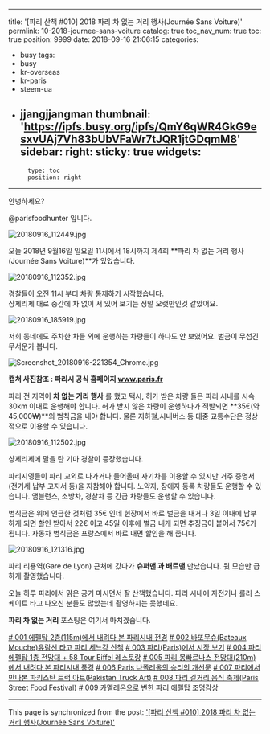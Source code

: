 
---
title: '[파리 산책 #010] 2018 파리 차 없는 거리 행사(Journée Sans Voiture)'
permlink: 10-2018-journee-sans-voiture
catalog: true
toc_nav_num: true
toc: true
position: 9999
date: 2018-09-16 21:06:15
categories:
- busy
tags:
- busy
- kr-overseas
- kr-paris
- steem-ua
- jjangjjangman
thumbnail: 'https://ipfs.busy.org/ipfs/QmY6qWR4GkG9esxvUAj7Vh83bUbVFaWr7tJQR1jtGDqmM8'
sidebar:
    right:
        sticky: true
widgets:
    -
        type: toc
        position: right
---


안녕하세요?

@parisfoodhunter 입니다.

![20180916_112449.jpg](https://ipfs.busy.org/ipfs/QmY6qWR4GkG9esxvUAj7Vh83bUbVFaWr7tJQR1jtGDqmM8)

오늘 2018년 9월16일 일요일 11시에서 18시까지 제4회 **파리 차 없는 거리 행사(Journée Sans Voiture)**가 있었습니다. 

![20180916_112352.jpg](https://ipfs.busy.org/ipfs/QmUD4rkapUkhWfTgjXGKxQptiifDRhcygdxbZniGLDqKnm)

경찰들이 오전 11시 부터 차량 통제하기 시작했습니다.  
샹제리제 대로 중간에 차 없이 서 있어 보기는 정말 오랫만인것 같았어요.

![20180916_185919.jpg](https://ipfs.busy.org/ipfs/QmUFiKEN3ae7Tcq3gjm9AsaWCJP4JPo6gy81t8gGxoUGqM)

저희 동네에도 주차한 차들 외에 운행하는 차량들이 하나도 안 보였어요. 벌금이 무섭긴 무서운가 봅니다. 

![Screenshot_20180916-221354_Chrome.jpg](https://ipfs.busy.org/ipfs/QmP5ASkcaTsEAcDuxfczZAsuh534nprDLMp7J5NNGK9GRA)

**캡쳐 사진참조 : 파리시 공식 홈페이지 www.paris.fr**

파리 전 지역이 **차 없는 거리 행사** 를 했고 택시, 허가 받은 차량 들은 파리 시내를 시속 30km 이내로 운행해야 합니다. 허가 받지 않은 차량이 운행하다가 적발되면 **35€(약45,000₩)**의 범칙금을 내야 합니다.
물론 지하철,시내버스 등 대중 교통수단은 정상적으로 이용할 수 있습니다. 

![20180916_112502.jpg](https://ipfs.busy.org/ipfs/QmYWmeGTzLQ19t41jvv1TcKyp1e3evd5zxAb4BEcGEBvf2)

샹제리제에 말을 탄 기마 경찰이 등장했습니다.

파리지엥들이 파리 교외로 나가거나 들어올때 자기차를 이용할 수 있지만 거주 증명서(전기세 납부 고지서 등)을 지참해야 합니다.
노약자, 장애자 등록 차량들도 운행할 수 있습니다.  앰블런스, 소방차, 경찰차 등 긴급 차량들도 운행할 수 있습니다. 

범칙금은 위에 언급한 것처럼 35€ 인데 현장에서 바로 벌금을 내거나 3일 이내에 납부하게 되면 할인 받아서 22€ 이고 45일 이후에 벌금 내게 되면 추징금이 붙어서 75€가 됩니다. 자동차 범칙금은 프랑스에서 바로 내면  할인을 해 줍니다.

![20180916_121316.jpg](https://ipfs.busy.org/ipfs/QmSUmkmLTWKFaBphaFwb857GxuqMdswF97EnnmNceBZu5z)

파리 리용역(Gare de Lyon) 근처에 갔다가 **슈퍼맨 과 배트맨** 만났습니다. 뒷 모습만 급하게 촬영했습니다. 

오늘 하루 파리에서  맑은 공기 마시면서 잘 산책했습니다. 파리 시내에 자전거나 롤러 스케이트 타고 나오신 분들도 많았는데 촬영하지는 못했네요.

**파리 차 없는 거리** 포스팅은 여기서 마치겠습니다.


[# 001 에펠탑 2층(115m)에서 내려다 본 파리시내 전경](https://steemit.com/kr-newbie/@parisfoodhunter/2-115-m)
[# 002 바또무슈(Bateaux Mouche)유람선 타고 파리 세느강 산책](https://steemit.com/kr-newbie/@parisfoodhunter/bateaux-mouches)
[# 003 파리(Paris)에서 시장 보기](https://steemit.com/kr-newbie/@parisfoodhunter/3-paris)
[# 004 파리 에펠탑 1층 전망대 +  58 Tour Eiffel 레스토랑](https://steemit.com/kr-newbie/@parisfoodhunter/4-1-58-tour-eiffel)
[# 005 파리 몽빠르나스 전망대(210m)에서 내려다 본 파리시내 풍경](https://steemit.com/kr-newbie/@parisfoodhunter/5-210-m)
[# 006 Paris 나폴레옹의 승리의 개선문](https://steemit.com/kr-newbie/@parisfoodhunter/6)
[# 007 파리에서 만나본 파키스탄 트럭 아트(Pakistan Truck Art)](https://steemit.com/kr-art/@parisfoodhunter/7-pakistan-truck-art)
[# 008 파리 길거리 음식 축제(Paris Street Food Festival)](https://steemit.com/kr-food/@parisfoodhunter/8-paris-street-food-festival)
[# 009 카멜레온으로 변한 파리 에펠탑 조명감상](https://steemit.com/busy/@parisfoodhunter/001)

- - -

This page is synchronized from the post: ['[파리 산책 #010] 2018 파리 차 없는 거리 행사(Journée Sans Voiture)'](https://steemit.com/@parisfoodhunter/10-2018-journee-sans-voiture)
